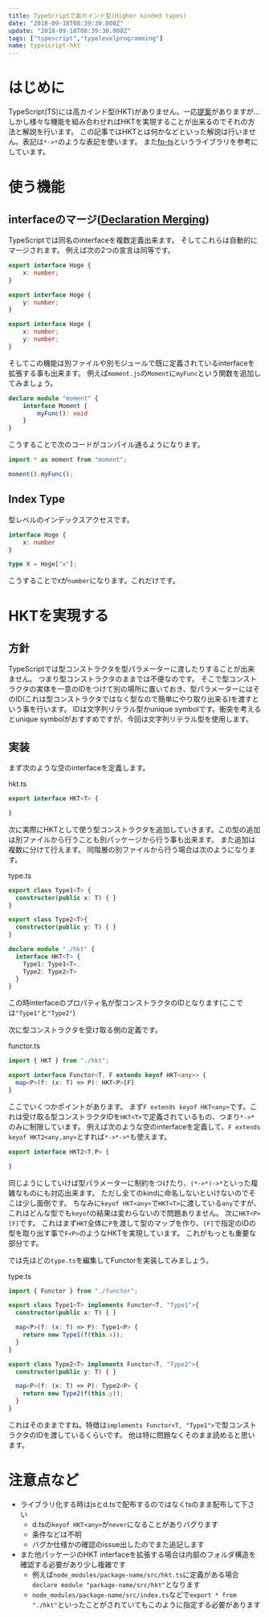 ```yaml
---
title: TypeScriptで高カインド型(Higher kinded types)
date: "2018-09-18T08:39:30.000Z"
update: "2018-09-18T08:39:30.000Z"
tags: ["typescript","typelevelprogramming"]
name: typescript-hkt
---
```

# はじめに
TypeScript(TS)には高カインド型(HKT)がありません。一応[提案](https://github.com/Microsoft/TypeScript/issues/1213)がありますが…
しかし様々な機能を組み合わせればHKTを実現することが出来るのでそれの方法と解説を行います。
この記事ではHKTとは何かなどといった解説は行いません。表記は`*->*`のような表記を使います。
また[fp-ts](https://github.com/gcanti/fp-ts)というライブラリを参考にしています。

# 使う機能
## interfaceのマージ([Declaration Merging](https://www.typescriptlang.org/docs/handbook/declaration-merging.html))
TypeScriptでは同名のinterfaceを複数定義出来ます。
そしてこれらは自動的にマージされます。
例えば次の2つの宣言は同等です。

```ts
export interface Hoge {
    x: number;
}

export interface Hoge {
    y: number;
}
```

```ts
export interface Hoge {
    x: number;
    y: number;
}
```

そしてこの機能は別ファイルや別モジュールで既に定義されているinterfaceを拡張する事も出来ます。
例えば`moment.js`の`Moment`に`myFunc`という関数を追加してみましょう。

```ts
declare module "moment" {
    interface Moment {
        myFunc(): void
    }
}
```

こうすることで次のコードがコンパイル通るようになります。

```ts
import * as moment from "moment";

moment().myFunc();
```

## Index Type
型レベルのインデックスアクセスです。

```ts
interface Hoge {
    x: number
}

type X = Hoge["x"];
```

こうすることで`X`が`number`になります。これだけです。


# HKTを実現する
## 方針
TypeScriptでは型コンストラクタを型パラメーターに渡したりすることが出来ません。
つまり型コンストラクタのままでは不便なのです。
そこで型コンストラクタの実体を一意のIDをつけて別の場所に置いておき、型パラメーターにはそのID(これは型コンストラクタではなく型なので簡単にやり取り出来る)を渡すという事を行います。
IDは文字列リテラル型かunique symbolです。衝突を考えるとunique symbolがおすすめですが、今回は文字列リテラル型を使用します。

## 実装
まず次のような空のinterfaceを定義します。

hkt.ts
```ts
export interface HKT<T> {

}
```

次に実際にHKTとして使う型コンストラクタを追加していきます。この型の追加は別ファイルから行うことも別パッケージから行う事も出来ます。
また追加は複数に分けて行えます。
同階層の別ファイルから行う場合は次のようになります。

type.ts
```ts
export class Type1<T> {
  constructor(public x: T) { }
}

export class Type2<T>{
  constructor(public y: T) { }
}

declare module "./hkt" {
  interface HKT<T> {
    Type1: Type1<T>,
    Type2: Type2<T>
  }
}

```

この時interfaceのプロパティ名が型コンストラクタのIDとなります(ここでは`"Type1"`と`"Type2"`)

次に型コンストラクタを受け取る側の定義です。

functor.ts
```ts
import { HKT } from "./hkt";

export interface Functor<T, F extends keyof HKT<any>> {
  map<P>(f: (x: T) => P): HKT<P>[F]
}
```

ここでいくつかポイントがあります。
まず`F extends keyof HKT<any>`です。これは受け取る型コンストラクタIDを`HKT<T>`で定義されているもの、つまり`*->*`のみに制限しています。
例えば次のような空のinterfaceを定義して、`F extends keyof HKT2<any,any>`とすれば`*->*->*`も使えます。

```ts
export interface HKT2<T,P> {

}
```

同じようにしていけば型パラメーターに制約をつけたり、`(*->*)->*`といった複雑なものにも対応出来ます。
ただし全てのkindに命名しないといけないのでそこは少し面倒です。
ちなみに`keyof HKT<any>`で`HKT<T>`に渡している`any`ですが、これはどんな型でも`keyof`の結果は変わらないので問題ありません。
次に`HKT<P>[F]`です。
これはまず`HKT`全体に`P`を渡して型のマップを作り、`[F]`で指定のIDの型を取り出す事で`F<P>`のようなHKTを実現しています。
これがもっとも重要な部分です。

では先ほどの`type.ts`を編集してFunctorを実装してみましょう。

type.ts
```ts
import { Functor } from "./functor";

export class Type1<T> implements Functor<T, "Type1">{
  constructor(public x: T) { }

  map<P>(f: (x: T) => P): Type1<P> {
    return new Type1(f(this.x));
  }
}

export class Type2<T> implements Functor<T, "Type2">{
  constructor(public y: T) { }

  map<P>(f: (x: T) => P): Type2<P> {
    return new Type2(f(this.y));
  }
}
```

これはそのままですね。特徴は`implements Functor<T, "Type1">`で型コンストラクタのIDを渡しているくらいです。
他は特に問題なくそのまま読めると思います。

# 注意点など
* ライブラリ化する時はjsとd.tsで配布するのではなくtsのまま配布して下さい
  * d.tsの`keyof HKT<any>`が`never`になることがありバグります
  * 条件などは不明
  * バグか仕様かの確認のissue出したのでまた追記します
* また他パッケージのHKT interfaceを拡張する場合は内部のフォルダ構造を確認する必要があり少し複雑です
  * 例えば`node_modules/package-name/src/hkt.ts`に定義がある場合`declare module "package-name/src/hkt"`となります
  * `node_modules/package-name/src/index.ts`などで`export * from "./hkt"`といったことがされていてもこのように指定する必要があります
